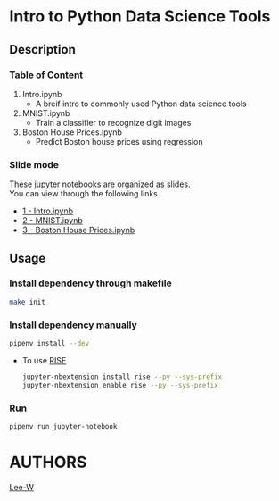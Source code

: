 # Intro to Python Data Science Tools

## Description

### Table of Content
1. Intro.ipynb
	* A breif intro to commonly used Python data science tools
2. MNIST.ipynb
	* Train a classifier to recognize digit images
3. Boston House Prices.ipynb
	* Predict Boston house prices using regression

### Slide mode
These jupyter notebooks are organized as slides.  
You can view through the following links.

* [1 - Intro.ipynb](https://nbviewer.jupyter.org/format/slides/github/Lee-W/Intro_to_Python_Data_Science_Tools/blob/master/1%20-%20Intro.ipynb#/)
* [2 - MNIST.ipynb](https://nbviewer.jupyter.org/format/slides/github/Lee-W/Intro_to_Python_Data_Science_Tools/blob/master/2%20-%20MNIST.ipynb#/)
* [3 - Boston House Prices.ipynb](https://nbviewer.jupyter.org/format/slides/github/Lee-W/Intro_to_Python_Data_Science_Tools/blob/master/3%20-%20Boston%20House%20Prices.ipynb#/)

## Usage

### Install dependency through makefile

```sh
make init
```

### Install dependency manually
```sh
pipenv install --dev
```

* To use [RISE](https://github.com/damianavila/RISE)

	```sh
	jupyter-nbextension install rise --py --sys-prefix
	jupyter-nbextension enable rise --py --sys-prefix
	```

### Run
```sh
pipenv run jupyter-notebook
```

# AUTHORS
[Lee-W](https://github.com/Lee-W/)